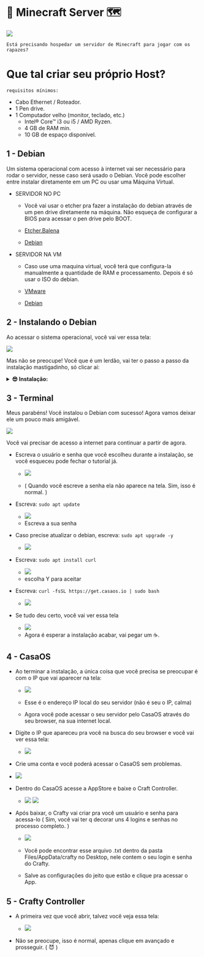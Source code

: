# 🧱 Minecraft Server 🗺

 <img src="a.jpg" />
 
 `Está precisando hospedar um servidor de Minecraft para jogar com os rapazes?`

 # Que tal criar seu próprio Host?

`requisitos mínimos:`
  * Cabo Ethernet / Roteador.
  * 1 Pen drive.
  * 1 Computador velho (monitor, teclado, etc.)
    * Intel® Core™ i3 ou i5 / AMD Ryzen.
    * 4 GB de RAM min.
    * 10 GB de espaço disponível.

## 1 - Debian

Um sistema operacional com acesso à internet vai ser necessário para rodar o servidor, nesse caso será usado o Debian.
Você pode escolher entre instalar diretamente em um PC ou usar uma Máquina Virtual.

* SERVIDOR NO PC
  * Você vai usar o etcher pra fazer a instalação do debian através de um pen drive diretamente na máquina. Não esqueça de configurar a BIOS para acessar o pen drive pelo BOOT.
 
  * [Etcher.Balena](https://etcher.balena.io)
  * [Debian](https://www.debian.org/download)

* SERVIDOR NA VM
  * Caso use uma maquina virtual, você terá que configura-la manualmente a quantidade de RAM e processamento. Depois é só usar o ISO do debian.
    
  * [VMware](https://www.vmware.com/br/products/workstation-player/workstation-player-evaluation.html)
  * [Debian](https://www.debian.org/download)
 
## 2 - Instalando o Debian

Ao acessar o sistema operacional, você vai ver essa tela:


<img src="deb.png" /> 

Mas não se preocupe! Você que é um lerdão, vai ter o passo a passo da instalação mastigadinho, só clicar aí:

<details>
<summary><b>😎 Instalação: </b></summary>


    1  - Selecione Graphical Install
    2  - Selecione o idioma
    3  - Selecione a localização
    4  - Selecione a configuração do teclado
    5  - Selecione o seu hostname (ex: mc-server)
    6  - Selecione o nome do dominio (ex: local)
    7  - Tela de Senha root (pode pular essa parte apertando Enter)
    8  - Selecione o nome do seu usuário (você vai precisar dele para acessar o servidor)
    9  - Selecione a senha do seu usuário (use uma senha que você não vai esquecer)
    10 - Selecione a região do fuso horario
    11 - Selecione "Guided - use entire disk"
    12 - Selecione o Seu HD, SSD, etc.
    13 - Selecione "All files in one partition"
    14 - Selecione "Finish partitioning and write changes to disk"
    15 - Selecione "Sim"
    16 - Selecione "Não"
    17 - Selecione a localização
    18 - Selecione "deb.debian.org"
    19 - Tela de Proxy (pode pular)
    20 - Selecione "Não"
    21 - DESMARQUE as opções "Debian desktop enviroment" e "GNOME" e MARQUE a opção "SSH Server"
    22 - Selecione "Sim"
    23 - Selecione "dev/sda"
    24 - Aguarde o final da instalação e seleciona a opção "Reboot"
    25 - Não esqueça de remover seu pen drive.

</details>

## 3 - Terminal

Meus parabéns! Você instalou o Debian com sucesso! Agora vamos deixar ele um pouco mais amigável.

<img src="s.png" />

Você vai precisar de acesso a internet para continuar a partir de agora.

* Escreva o usuário e senha que você escolheu durante a instalação, se você esqueceu pode fechar o tutorial já.

  * <img src="d.png" />
  
  * ( Quando você escreve a senha ela não aparece na tela. Sim, isso é normal. )
 
* Escreva:
  `sudo apt update`
  * <img src="d1.png" />
  * Escreva a sua senha


* Caso precise atualizar o debian, escreva:
  `sudo apt upgrade -y`
  * <img src="d2.png" />


* Escreva:
  `sudo apt install curl`
  * <img src="d3.png" />
  * escolha Y para aceitar


* Escreva:
  `curl -fsSL https://get.casaos.io | sudo bash`
  * <img src="d4.png" />

* Se tudo deu certo, você vai ver essa tela
  * <img src="d5.png" />
  * Agora é esperar a instalação acabar, vai pegar um ☕.

 ## 4 - CasaOS
 
* Ao terminar a instalação, a única coisa que você precisa se preocupar é com o IP que vai aparecer na tela:
  * <img src="d6.png" />

  * Esse é o endereço IP local do seu servidor (não é seu o IP, calma)

  * Agora você pode acessar o seu servidor pelo CasaOS através do seu browser, na sua internet local.

* Digite o IP que apareceu pra você na busca do seu browser e você vai ver essa tela:
  
  * <img src="casa.png" />

 * Crie uma conta e você poderá acessar o CasaOS sem problemas.

  * <img src="casa1.png" />

* Dentro do CasaOS acesse a AppStore e baixe o Craft Controller.

  * <img src="casa2.png" /> <img src="casa3.png" />
  
* Após baixar, o Crafty vai criar pra você um usuário e senha para acessa-lo ( Sim, você vai ter q decorar uns 4 logins e senhas no processo completo. )

  * <img src="casa4.png" />

  * Você pode encontrar esse arquivo .txt dentro da pasta Files/AppData/crafty no Desktop, nele contem o seu login e senha do Crafty.
 
  * Salve as configurações do jeito que estão e clique pra acessar o App.

## 5 - Crafty Controller

* A primeira vez que você abrir, talvez você veja essa tela:

  * <img src="p.png" />

* Não se preocupe, isso é normal, apenas clique em avançado e prosseguir. ( 😈 ) 


  















  
<p align="center">
     <img src="" />
</p>
